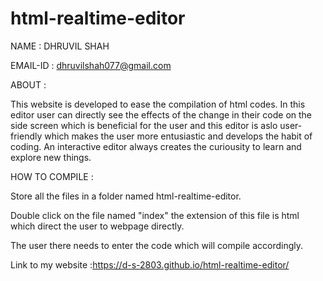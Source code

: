 # html-realtime-editor
NAME : DHRUVIL SHAH

EMAIL-ID : dhruvilshah077@gmail.com

ABOUT :

This website is developed to ease the compilation of html codes. In this editor user can directly see the effects of the change in their code on the side screen which is beneficial for the user and this editor is aslo user-friendly which makes the user more entusiastic and develops the habit of coding. An interactive editor always creates the curiousity to learn and explore new things.

HOW TO COMPILE :

Store all the files in a folder named html-realtime-editor.

Double click on the file named "index" the extension of this file is html which direct the user to webpage directly.

The user there needs to enter the code which will compile accordingly.

Link to my website :https://d-s-2803.github.io/html-realtime-editor/



